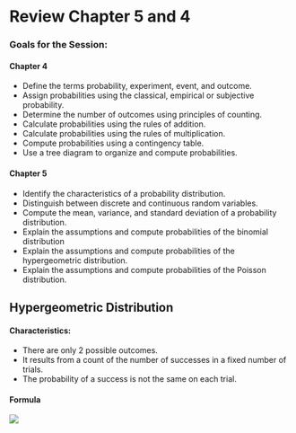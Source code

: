 # Review Chapter 5 and 4

### Goals for the Session:
#### Chapter 4
+ Define the terms probability, experiment, event, and outcome. 
+ Assign probabilities using the classical, empirical or subjective probability. 
+ Determine the number of outcomes using principles of counting. 
+ Calculate probabilities using the rules of addition.  
+ Calculate probabilities using the rules of multiplication.  
+ Compute probabilities using a contingency table. 
+ Use a tree diagram to organize and compute probabilities. 
#### Chapter 5
+ Identify the characteristics of a probability distribution. 
+ Distinguish between discrete and continuous random variables. 
+ Compute the mean, variance, and standard deviation of a probability distribution. 
+ Explain the assumptions and compute probabilities of the binomial distribution 
+ Explain the assumptions and compute probabilities of the hypergeometric distribution.  
+ Explain the assumptions and compute probabilities of the Poisson distribution. 

## Hypergeometric Distribution

#### Characteristics:
+ There are only 2 possible outcomes. 
+ It results from a count of the number of successes in a fixed number of trials. 
+ The probability of a success is not the same on each trial. 

#### Formula

<img src="https://render.githubusercontent.com/render/math?math=P(x) = /frac{\binom{S}{x}\binom{N-S}{n-x}}{/binom{N}{n}} ">
